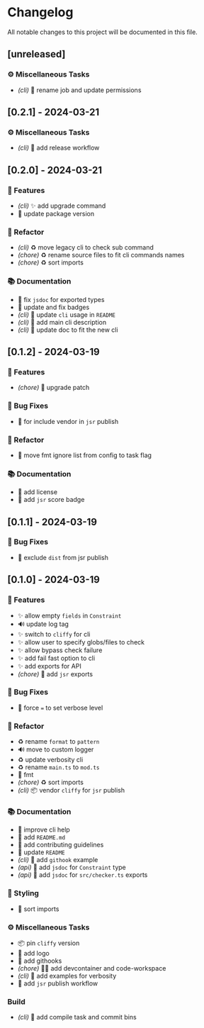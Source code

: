 # Changelog

All notable changes to this project will be documented in this file.

## [unreleased]

### ⚙️ Miscellaneous Tasks

- _(cli)_ :construction_worker: rename job and update permissions

## [0.2.1] - 2024-03-21

### ⚙️ Miscellaneous Tasks

- _(cli)_ :construction_worker: add release workflow

## [0.2.0] - 2024-03-21

### 🚀 Features

- _(cli)_ :sparkles: add upgrade command
- :bookmark: update package version

### 🚜 Refactor

- _(cli)_ :recycle: move legacy cli to check sub command
- _(chore)_ :recycle: rename source files to fit cli commands names
- _(chore)_ :recycle: sort imports

### 📚 Documentation

- :memo: fix `jsdoc` for exported types
- :memo: update and fix badges
- _(cli)_ :memo: update `cli` usage in `README`
- _(cli)_ :memo: add main cli description
- _(cli)_ :memo: update doc to fit the new cli

## [0.1.2] - 2024-03-19

### 🚀 Features

- _(chore)_ :bookmark: upgrade patch

### 🐛 Bug Fixes

- :construction_worker: for include vendor in `jsr` publish

### 🚜 Refactor

- :wrench: move fmt ignore list from config to task flag

### 📚 Documentation

- :memo: add license
- :memo: add `jsr` score badge

## [0.1.1] - 2024-03-19

### 🐛 Bug Fixes

- :construction_worker: exclude `dist` from jsr publish

## [0.1.0] - 2024-03-19

### 🚀 Features

- :sparkles: allow empty `fields` in `Constraint`
- :loud_sound: update log tag
- :sparkles: switch to `cliffy` for cli
- :sparkles: allow user to specify globs/files to check
- :sparkles: allow bypass check failure
- :sparkles: add fail fast option to cli
- :sparkles: add exports for API
- _(chore)_ :wrench: add `jsr` exports

### 🐛 Bug Fixes

- :children_crossing: force `=` to set verbose level

### 🚜 Refactor

- :recycle: rename `format` to `pattern`
- :loud_sound: move to custom logger
- :recycle: update verbosity cli
- :recycle: rename `main.ts` to `mod.ts`
- :art: fmt
- _(chore)_ :recycle: sort imports
- _(cli)_ :package: vendor `cliffy` for `jsr` publish

### 📚 Documentation

- :memo: improve cli help
- :memo: add `README.md`
- :memo: add contributing guidelines
- :memo: update `README`
- _(cli)_ :memo: add `githook` example
- _(api)_ :memo: add `jsdoc` for `Constraint` type
- _(api)_ :memo: add `jsdoc` for `src/checker.ts` exports

### 🎨 Styling

- :art: sort imports

### ⚙️ Miscellaneous Tasks

- :package: pin `cliffy` version
- :bento: add logo
- :construction_worker: add githooks
- _(chore)_ :technologist: add devcontainer and code-workspace
- _(cli)_ :memo: add examples for verbosity
- :construction_worker: add `jsr` publish workflow

### Build

- _(cli)_ :construction_worker: add compile task and commit bins

<!-- generated by git-cliff -->
